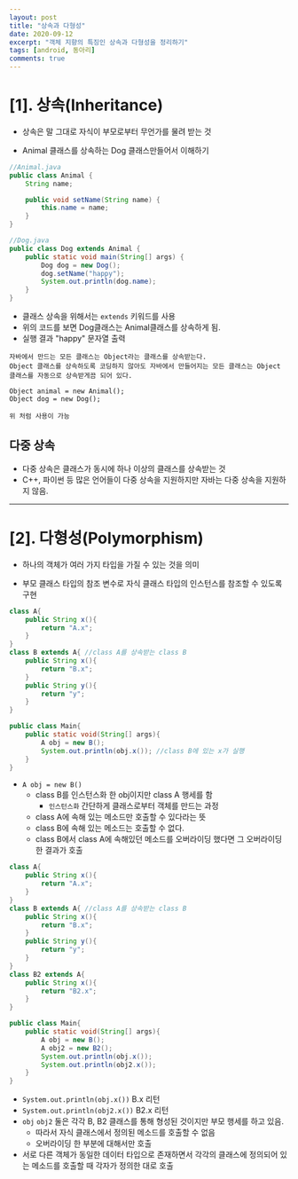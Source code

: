 ```yaml
---
layout: post
title: "상속과 다형성"
date: 2020-09-12
excerpt: "객체 지향의 특징인 상속과 다형성을 정리하기"
tags: [android, 동아리]
comments: true
---
```


# [1]. 상속(Inheritance)

-   상속은 말 그대로 자식이 부모로부터 무언가를 물려 받는 것

-   Animal 클래스를 상속하는 Dog 클래스만들어서 이해하기

```java
//Animal.java
public class Animal {
    String name;

    public void setName(String name) {
        this.name = name;
    }
}
```

```java
//Dog.java
public class Dog extends Animal {
    public static void main(String[] args) {
        Dog dog = new Dog();
        dog.setName("happy");
        System.out.println(dog.name);
    }
}
```

-   클래스 상속을 위해서는 `extends` 키워드를 사용
-   위의 코드를 보면 Dog클래스는 Animal클래스를 상속하게 됨.
-   실행 결과 "happy" 문자열 출력

```
자바에서 만드는 모든 클래스는 Object라는 클래스를 상속받는다.
Object 클래스를 상속하도록 코딩하지 않아도 자바에서 만들어지는 모든 클래스는 Object 클래스를 자동으로 상속받게끔 되어 있다.

Object animal = new Animal();
Object dog = new Dog();

위 처럼 사용이 가능
```

## 다중 상속

-   다중 상속은 클래스가 동시에 하나 이상의 클래스를 상속받는 것
-   C++, 파이썬 등 많은 언어들이 다중 상속을 지원하지만 자바는 다중 상속을 지원하지 않음.

---

# [2]. 다형성(Polymorphism)

-   하나의 객체가 여러 가지 타입을 가질 수 있는 것을 의미

-   부모 클래스 타입의 참조 변수로 자식 클래스 타입의 인스턴스를 참조할 수 있도록 구현

```java
class A{
    public String x(){
        return "A.x";
    }
}
class B extends A{ //class A를 상속받는 class B
    public String x(){
        return "B.x";
    }
    public String y(){
        return "y";
    }
}

public class Main{
    public static void(String[] args){
        A obj = new B();
        System.out.println(obj.x()); //class B에 있는 x가 실행
    }
}
```

-   `A obj = new B()`
    -   class B를 인스턴스화 한 obj이지만 class A 행세를 함
        -   `인스턴스화` 간단하게 클래스로부터 객체를 만드는 과정
    -   class A에 속해 있는 메소드만 호출할 수 있다라는 뜻
    -   class B에 속해 있는 메소드는 호출할 수 없다.
    -   class B에서 class A에 속해있던 메소드를 오버라이딩 했다면 그 오버라이딩한 결과가 호출

```java
class A{
    public String x(){
        return "A.x";
    }
}
class B extends A{ //class A를 상속받는 class B
    public String x(){
        return "B.x";
    }
    public String y(){
        return "y";
    }
}
class B2 extends A{
    public String x(){
        return "B2.x";
    }
}

public class Main{
    public static void(String[] args){
        A obj = new B();
        A obj2 = new B2();
        System.out.println(obj.x());
        System.out.println(obj2.x());
    }
}
```

-   `System.out.println(obj.x())` B.x 리턴
-   `System.out.println(obj2.x())` B2.x 리턴
-   `obj` `obj2` 둘은 각각 B, B2 클래스를 통해 형성된 것이지만 부모 행세를 하고 있음.
    -   따라서 자식 클래스에서 정의된 메소드를 호출할 수 없음
    -   오버라이딩 한 부분에 대해서만 호출
-   서로 다른 객체가 동일한 데이터 타입으로 존재하면서 각각의 클래스에 정의되어 있는 메소드를 호출할 때 각자가 정의한 대로 호출
